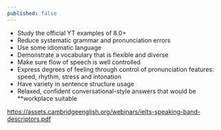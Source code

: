 ```yaml
---
published: false
---
```

- Study the official YT examples of 8.0+
- Reduce systematic grammar and pronunciation errors
- Use some idiomatic language
- Demonstrate a vocabulary that is flexible and diverse
- Make sure flow of speech is well controlled
- Express degrees of feeling through control of pronunciation features: speed, rhythm, stress and intonation
- Have variety in sentence structure usage
- Relaxed, confident conversational-style answers that would be **workplace suitable

https://assets.cambridgeenglish.org/webinars/ielts-speaking-band-descriptors.pdf


